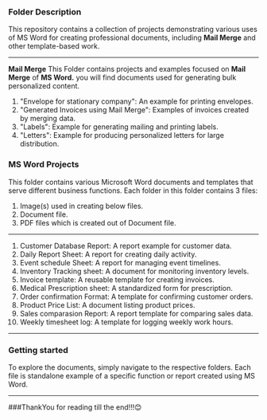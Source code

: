 ### **Folder Description**
This repository contains a collection of projects demonstrating various uses of MS Word for creating professional documents, including **Mail Merge** and other template-based work.

---

**Mail Merge**
This Folder contains projects and examples focused on **Mail Merge** of **MS Word.** you will find documents used for generating bulk personalized content.

1. "Envelope for stationary company": An example for printing envelopes.
2. "Generated Invoices using Mail Merge": Examples of invoices created by merging data.
3. "Labels": Example for generating mailing and printing labels.
4. "Letters": Example for producing personalized letters for large distribution.

### **MS Word Projects**
This folder contains various Microsoft Word documents and templates that serve different business functions. Each folder in this folder contains 3 files:
  1. Image(s) used in creating below files.
  2. Document file.
  3. PDF files which is created out of Document file.<br>
***
1. Customer Database Report: A report example for customer data.
2. Daily Report Sheet: A report for creating daily activity.
3. Event schedule Sheet: A report for managing event timelines.
4. Inventory Tracking sheet: A document for monitoring inventory levels.
5. Invoice template: A reusable template for creating invoices.
6. Medical Prescription sheet: A standardized form for prescription.
7. Order confirmation Format: A template for confirming customer orders.
8. Product Price List: A document listing product prices.
9. Sales comparasion Report: A report template for comparing sales data.
10. Weekly timesheet log: A template for logging weekly work hours.

---

### Getting started
To explore the documents, simply navigate to the respective folders. Each file is standalone example of a specific function or report created using MS Word.

---

###ThankYou for reading till the end!!!😊
